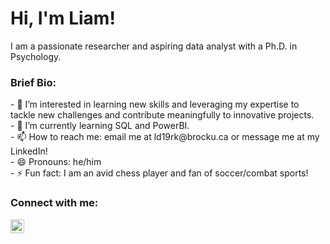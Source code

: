 <h1>Hi, I'm Liam! </h1>

I am a passionate researcher and aspiring data analyst with a Ph.D. in Psychology.

<h3> Brief Bio: </h3>
- 👀 I’m interested in learning new skills and leveraging my expertise to tackle new challenges and contribute meaningfully to innovative projects. <br>
- 🌱 I’m currently learning SQL and PowerBI. <br>
- 📫 How to reach me: email me at ld19rk@brocku.ca or message me at my LinkedIn! <br>
- 😄 Pronouns: he/him <br>
- ⚡ Fun fact: I am an avid chess player and fan of soccer/combat sports!

<h3> Connect with me:</h3>

[<img align="left" alt="JoshMadakor | LinkedIn" width="22px" src="https://cdn.jsdelivr.net/npm/simple-icons@v3/icons/linkedin.svg" />][linkedin]

[linkedin]: https://www.linkedin.com/in/liam-doyle-6b88a12a4

<!---
liamadoyle/liamadoyle is a ✨ special ✨ repository because its `README.md` (this file) appears on your GitHub profile.
You can click the Preview link to take a look at your changes.
--->
